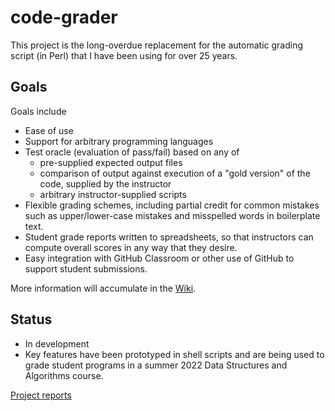 # code-grader

This project is the long-overdue replacement for the automatic grading script (in Perl) that I have been using for over 25 years.

## Goals

Goals include

* Ease of use
* Support for arbitrary programming languages
* Test oracle (evaluation of pass/fail) based on any of
    * pre-supplied expected output files
    * comparison of output against execution of a "gold version" of the code, supplied by the instructor
    * arbitrary instructor-supplied scripts
* Flexible grading schemes, including partial credit for common mistakes such as upper/lower-case mistakes and misspelled words in boilerplate text.
* Student grade reports written to spreadsheets, so that  instructors can compute overall scores in any way that they desire.
* Easy integration with GitHub Classroom or other use of GitHub to support student submissions.

More information will accumulate in the [Wiki](https://github.com/sjzeil/code-grader/wiki).

## Status

* In development
* Key features have been prototyped in shell scripts and are being used to grade student programs in a summer 2022 Data Structures and Algorithms course.

[Project reports](https://sjzeil.github.io/code-grader/)
